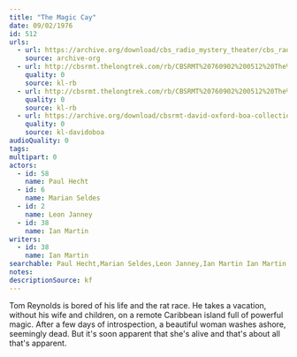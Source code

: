 ```yaml
---
title: "The Magic Cay"
date: 09/02/1976
id: 512
urls: 
  - url: https://archive.org/download/cbs_radio_mystery_theater/cbs_radio_mystery_theater-0501-0550.zip/cbs_radio_mystery_theater-0501-0550%2Fcbsrmt_0512_the_magic_cay.mp3
    source: archive-org
  - url: http://cbsrmt.thelongtrek.com/rb/CBSRMT%20760902%200512%20The%20Magic%20Cay_wuwm.mp3
    quality: 0
    source: kl-rb
  - url: http://cbsrmt.thelongtrek.com/rb/CBSRMT%20760902%200512%20The%20Magic%20Cay_wbbm_rb%20levels.mp3
    quality: 0
    source: kl-rb
  - url: https://archive.org/download/cbsrmt-david-oxford-boa-collection/CBSRMT-760902-0512-The-Magic-Cay-(128-44)_WUWM-FM-{BoA}.mp3
    quality: 0
    source: kl-davidoboa
audioQuality: 0
tags: 
multipart: 0
actors:  
  - id: 58
    name: Paul Hecht  
  - id: 6
    name: Marian Seldes  
  - id: 2
    name: Leon Janney  
  - id: 38
    name: Ian Martin
writers:  
  - id: 38
    name: Ian Martin
searchable: Paul Hecht,Marian Seldes,Leon Janney,Ian Martin Ian Martin
notes: 
descriptionSource: kf
---
```

Tom Reynolds is bored of his life and the rat race. He takes a vacation, without his wife and children, on a remote Caribbean island full of powerful magic. After a few days of introspection, a beautiful woman washes ashore, seemingly dead. But it's soon apparent that she's alive and that's about all that's apparent.